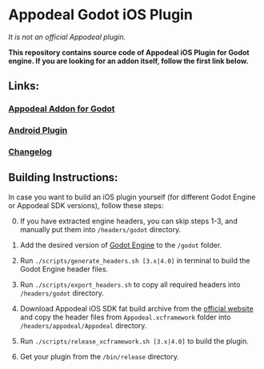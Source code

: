 # Appodeal Godot iOS Plugin

*It is not an official Appodeal plugin.*

**This repository contains source code of Appodeal iOS Plugin for Godot engine. If you are looking for an addon itself, follow the first link below.**

## Links:

### [Appodeal Addon for Godot](https://github.com/DmitriiFeshchenko/godot-appodeal-addon)

### [Android Plugin](https://github.com/DmitriiFeshchenko/godot-appodeal-android-plugin)

### [Changelog](CHANGELOG.md)

## Building Instructions:

In case you want to build an iOS plugin yourself (for different Godot Engine or Appodeal SDK versions), follow these steps:

0. If you have extracted engine headers, you can skip steps 1-3, and manually put them into `/headers/godot` directory.

1. Add the desired version of [Godot Engine](https://github.com/godotengine/godot) to the `/godot` folder.

2. Run `./scripts/generate_headers.sh [3.x|4.0]` in terminal to build the Godot Engine header files.

3. Run `./scripts/export_headers.sh` to copy all required headers into `/headers/godot` directory.

4. Download Appodeal iOS SDK fat build archive from the [official website](https://wiki.appodeal.com/en/ios/get-started) and copy the header files from `Appodeal.xcframework` folder into `/headers/appodeal/Appodeal` directory.

5. Run `./scripts/release_xcframework.sh [3.x|4.0]` to build the plugin.

6. Get your plugin from the `/bin/release` directory.

